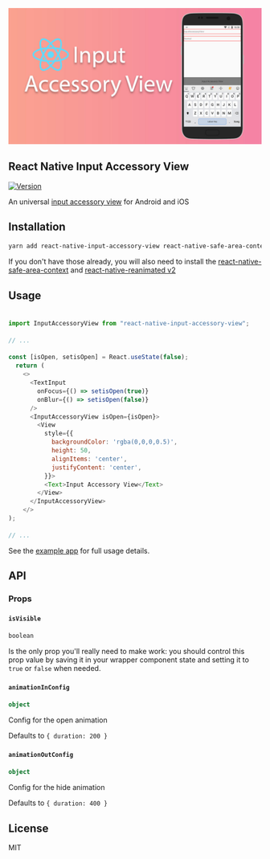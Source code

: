 ![React Native Input Accessory View](background.jpg)
## React Native Input Accessory View

[![Version][version-badge]][package]

[version-badge]: https://img.shields.io/npm/v/react-native-input-accessory-view
[package]: https://www.npmjs.com/package/react-native-input-accessory-view

An universal [input accessory view](https://reactnative.dev/docs/inputaccessoryview) for Android and iOS

## Installation

```sh
yarn add react-native-input-accessory-view react-native-safe-area-context react-native-reanimated
```

If you don't have those already, you will also need to install the [react-native-safe-area-context](https://github.com/th3rdwave/react-native-safe-area-context) and [react-native-reanimated v2](https://github.com/software-mansion/react-native-reanimated)

## Usage

```js

import InputAccessoryView from "react-native-input-accessory-view";

// ...

const [isOpen, setisOpen] = React.useState(false);
  return (
    <>
      <TextInput
        onFocus={() => setisOpen(true)}
        onBlur={() => setisOpen(false)}
      />
      <InputAccessoryView isOpen={isOpen}> 
        <View
          style={{
            backgroundColor: 'rgba(0,0,0,0.5)',
            height: 50,
            alignItems: 'center',
            justifyContent: 'center',
          }}>
          <Text>Input Accessory View</Text>
        </View>
      </InputAccessoryView>
    </>
);

// ...
```

See the [example app](./example/src/App.js) for full usage details.

## API

### Props

#### `isVisible`

```ts
boolean
```

Is the only prop you'll really need to make work: you should control this prop value by saving it in your wrapper component state and setting it to `true` or `false` when needed.

#### `animationInConfig`

```ts
object
```

Config for the open animation

Defaults to `{ duration: 200 }`

#### `animationOutConfig`

```ts
object
```

Config for the hide animation

Defaults to `{ duration: 400 }`

## License

MIT